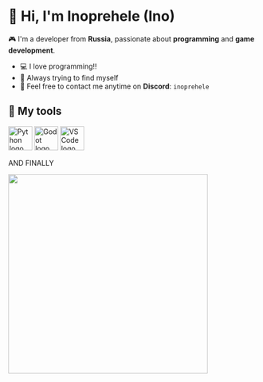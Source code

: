 # 👋 Hi, I'm Inoprehele (Ino)

🎮 I'm a developer from **Russia**, passionate about **programming** and **game development**.

- 💻 I love programming!!
- 🧠 Always trying to find myself
- 📨 Feel free to contact me anytime on **Discord**: `inoprehele`


## 🧰 My tools

<p align="left">
  <img src="https://media.giphy.com/media/LMt9638dO8dftAjtco/giphy.gif" height="48" alt="Python logo" />
  <img src="https://img.itch.zone/aW1nLzExMzU3NDIxLmdpZg==/347x500/rl0uhl.gif" height="48" alt="Godot logo" />
  <img src="https://media.giphy.com/media/v1.Y2lkPTc5MGI3NjExcXFyYXVtZXN2dW84OXQ2bWx5MXdzN2V1YXY4a3pxOHQ0ZDhjNmJ0aiZlcD12MV9naWZzX3NlYXJjaCZjdD1n/SS8CV2rQdlYNLtBCiF/giphy.gif" height="48" alt="VS Code logo" />
</p>

AND FINALLY

<img src="https://media.giphy.com/media/TnL9FjHPUrbu6phMRe/giphy.gif?cid=ecf05e47ot015z675qf7na4fm34soukcmmg29cp2lsnzenz7&ep=v1_gifs_search&rid=giphy.gif&ct=g" width="400" />




